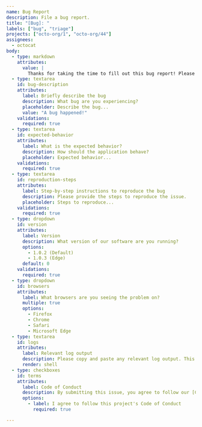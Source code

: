 ```yaml
---
name: Bug Report
description: File a bug report.
title: "[Bug]: "
labels: ["bug", "triage"]
projects: ["octo-org/1", "octo-org/44"]
assignees:
  - octocat
body:
  - type: markdown
    attributes:
      value: |
        Thanks for taking the time to fill out this bug report! Please provide as much detail as possible to help us understand the issue.
  - type: textarea
    id: bug-description
    attributes:
      label: Briefly describe the bug
      description: What bug are you experiencing?
      placeholder: Describe the bug...
      value: "A bug happened!"
    validations:
      required: true
  - type: textarea
    id: expected-behavior
    attributes:
      label: What is the expected behavior?
      description: How should the application behave?
      placeholder: Expected behavior...
    validations:
      required: true
  - type: textarea
    id: reproduction-steps
    attributes:
      label: Step-by-step instructions to reproduce the bug
      description: Please provide the steps to reproduce the issue.
      placeholder: Steps to reproduce...
    validations:
      required: true
  - type: dropdown
    id: version
    attributes:
      label: Version
      description: What version of our software are you running?
      options:
        - 1.0.2 (Default)
        - 1.0.3 (Edge)
      default: 0
    validations:
      required: true
  - type: dropdown
    id: browsers
    attributes:
      label: What browsers are you seeing the problem on?
      multiple: true
      options:
        - Firefox
        - Chrome
        - Safari
        - Microsoft Edge
  - type: textarea
    id: logs
    attributes:
      label: Relevant log output
      description: Please copy and paste any relevant log output. This will be automatically formatted into code.
      render: shell
  - type: checkboxes
    id: terms
    attributes:
      label: Code of Conduct
      description: By submitting this issue, you agree to follow our [Code of Conduct](https://example.com). 
      options:
        - label: I agree to follow this project's Code of Conduct
          required: true

---
```

